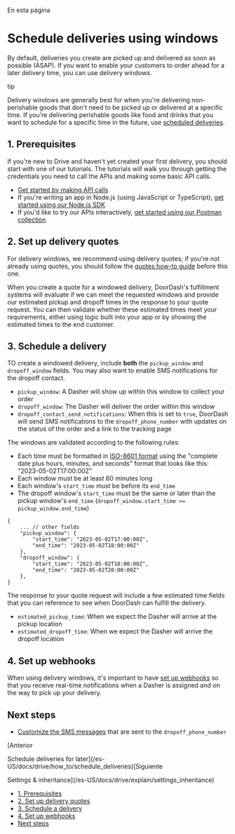 En esta página

# Schedule deliveries using windows

By default, deliveries you create are picked up and delivered as soon as possible (ASAP). If you want to enable your customers to order ahead for a later delivery time, you can use delivery windows.

tip

Delivery windows are generally best for when you're delivering non-perishable goods that don't need to be picked up or delivered at a specific time. If you're delivering perishable goods like food and drinks that you want to schedule for a specific time in the future, use [scheduled deliveries](/es-US/docs/drive/how_to/schedule_deliveries).

## 1. Prerequisites[​](#1-prerequisites "Enlace directo al encabezado")

If you're new to Drive and haven't yet created your first delivery, you should start with one of our tutorials. The tutorials will walk you through getting the credentials you need to call the APIs and making some basic API calls.

* [Get started by making API calls](/es-US/docs/drive/tutorials/get_started)
* If you're writing an app in Node.js (using JavaScript or TypeScript), [get started using our Node.js SDK](/es-US/docs/drive/tutorials/get_started_sdk)
* If you'd like to try our APIs interactively, [get started using our Postman collection](/es-US/docs/drive/tutorials/get_started_postman)

## 2. Set up delivery quotes[​](#2-set-up-delivery-quotes "Enlace directo al encabezado")

For delivery windows, we recommend using delivery quotes; if you're not already using quotes, you should follow the [quotes how-to guide](/es-US/docs/drive/how_to/quote_deliveries) before this one.

When you create a quote for a windowed delivery, DoorDash's fulfillment systems will evaluate if we can meet the requested windows and provide our estimated pickup and dropoff times in the response to your quote request. You can then validate whether these estimated times meet your requirements, either using logic built into your app or by showing the estimated times to the end customer.

## 3. Schedule a delivery[​](#3-schedule-a-delivery "Enlace directo al encabezado")

TO create a windowed delivery, include **both** the `pickup_window` and `dropoff_window` fields. You may also want to enable SMS notifications for the dropoff contact.

* `pickup_window`: A Dasher will show up within this window to collect your order
* `dropoff_window`: The Dasher will deliver the order within this window
* `dropoff_contact_send_notifications`: When this is set to `true`, DoorDash will send SMS notifications to the `dropoff_phone_number` with updates on the status of the order and a link to the tracking page

The windows are validated according to the following rules:

* Each time must be formatted in [ISO-8601 format](https://www.w3.org/TR/NOTE-datetime) using the "complete date plus hours, minutes, and seconds" format that looks like this: "2023-05-02T17:00:00Z"
* Each window must be at least 60 minutes long
* Each window's `start_time` must be before its `end_time`
* The dropoff window's `start_time` must be the same or later than the pickup window's `end_time` (`dropoff_window.start_time >= pickup_window.end_time`)

```
{  
    ... // other fields  
    "pickup_window": {  
        "start_time": "2023-05-02T17:00:00Z",  
        "end_time": "2023-05-02T18:00:00Z"  
    },  
    "dropoff_window": {  
        "start_time": "2023-05-02T18:00:00Z",  
        "end_time": "2023-05-02T20:00:00Z"  
    },  
}  

```

The response to your quote request will include a few estimated time fields that you can reference to see when DoorDash can fulfill the delivery.

* `estimated_pickup_time`: When we expect the Dasher will arrive at the pickup location
* `estimated_dropoff_time`: When we expect the Dasher will arrive the dropoff location

## 4. Set up webhooks[​](#4-set-up-webhooks "Enlace directo al encabezado")

When using delivery windows, it's important to have [set up webhooks](/es-US/docs/drive/how_to/webhooks) so that you receive real-time notifications when a Dasher is assigned and on the way to pick up your delivery.

## Next steps[​](#next-steps "Enlace directo al encabezado")

* [Customize the SMS messages](/es-US/docs/drive/how_to/configure_sms) that are sent to the `dropoff_phone_number`

[Anterior

Schedule deliveries for later](/es-US/docs/drive/how_to/schedule_deliveries)[Siguiente

Settings & inheritance](/es-US/docs/drive/explain/settings_inheritance)

* [1. Prerequisites](#1-prerequisites)
* [2. Set up delivery quotes](#2-set-up-delivery-quotes)
* [3. Schedule a delivery](#3-schedule-a-delivery)
* [4. Set up webhooks](#4-set-up-webhooks)
* [Next steps](#next-steps)